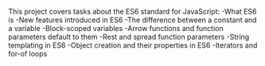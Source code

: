 This project covers tasks about the ES6 standard for JavaScript:
-What ES6 is
-New features introduced in ES6
-The difference between a constant and a variable
-Block-scoped variables
-Arrow functions and function parameters default to them
-Rest and spread function parameters
-String templating in ES6
-Object creation and their properties in ES6
-Iterators and for-of loops

